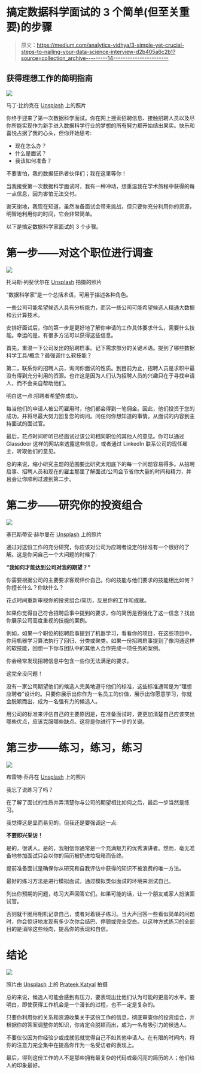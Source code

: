 # 搞定数据科学面试的 3 个简单(但至关重要)的步骤

> 原文：<https://medium.com/analytics-vidhya/3-simple-yet-crucial-steps-to-nailing-your-data-science-interview-d2b405a6c2b1?source=collection_archive---------14----------------------->

## 获得理想工作的简明指南

![](img/9478ebed3e9b246edf099299ef93d8a0.png)

马丁·比约克在 [Unsplash](https://unsplash.com?utm_source=medium&utm_medium=referral) 上的照片

你终于迎来了第一次数据科学面试。你在网上搜索招聘信息、接触招聘人员以及尽你所能实现作为新手进入数据科学行业的梦想的所有努力都开始结出果实。快乐和喜悦占据了我的心头，但你开始思考:

*   现在怎么办？
*   什么是面试？
*   我该如何准备？

不要害怕，我的数据狂热者伙伴们；我在这里等你！

当我接受第一次数据科学面试时，我有一种冲动，想重温我在学术旅程中获得的每一点信息，因为害怕无法交付。

谢天谢地，我现在知道，虽然准备面试会带来挑战，但只要你充分利用你的资源，明智地利用你的时间，它会非常简单。

以下是搞定数据科学家面试的 3 个步骤。

# 第一步——对这个职位进行调查

![](img/605badf2dc25502406bf0c507ad06611.png)

托马斯·列斐伏尔在 [Unsplash](https://unsplash.com?utm_source=medium&utm_medium=referral) 拍摄的照片

“数据科学家”是一个总括术语，可用于描述各种角色。

一些公司可能希望候选人具有分析能力，而另一些公司可能希望候选人精通大数据和云计算技术。

安排好面试后，你的第一步是更好地了解你申请的工作具体要求什么，需要什么技能。幸运的是，有很多方法可以获得这些信息。

首先，重温一下公司发出的招聘启事。记下需求部分的关键术语。提到了哪些数据科学工具/概念？最强调什么软技能？

第二，联系你的招聘人员，询问你面试的性质。到目前为止，招聘人员是求职中最没有得到充分利用的资源。也许这是因为人们认为招聘人员的兴趣只在于寻找申请人，而不会亲自帮助他们。

明白这一点:招聘者希望你成功。

每当他们的申请人被公司雇用时，他们都会得到一笔佣金。因此，他们投资于您的成功，并将尽最大努力回复您的询问。问任何你想知道的事情，从面试的内容到主持面试的面试官。

最后，花点时间听听已经面试过该公司相同职位的其他人的意见。你可以通过 Glassdoor 这样的网站来透露这些信息，或者通过 LinkedIn 联系公司的现任雇主，听取他们的意见。

总的来说，缩小研究主题的范围要比研究太阳底下的每一个问题容易得多。从招聘启事、招聘人员和现在的雇主那里了解面试/公司会节省你大量的时间和精力，并且会让你顺利过渡到第二步。

# 第二步——研究你的投资组合

![](img/8deee8f33a4a34233396d4726f200a94.png)

塞巴斯蒂安·赫尔曼在 [Unsplash](https://unsplash.com?utm_source=medium&utm_medium=referral) 上的照片

通过对这份工作的充分研究，你应该对公司为应聘者设定的标准有一个很好的了解。这是你问自己一个大问题的时候了:

**“我如何才能达到公司对我的期望？”**

你需要根据公司的主要要求客观评价自己。你的技能与他们要求的技能相比如何？你擅长什么？你缺什么？

花点时间重新审视你的投资组合/简历，反思你的工作和成就。

如果你觉得自己符合招聘启事中提到的要求，你的简历是否强化了这一信念？找出你展示公司高度重视的技能的案例。

例如，如果一个职位的招聘启事提到了机器学习，看看你的项目，在这些项目中，你用机器学习算法执行了回归、分类或聚类。如果一份招聘启事提到了像沟通这样的软技能，回想一下你与团队中的其他人合作完成一项任务的案例。

你会经常发现招聘信息中包含一些你无法满足的要求。

这完全没问题！

没有一家公司期望他们的候选人完美地遵守他们的标准，这些标准通常是为“理想应聘者”设计的。只要你展示出你作为一名员工的价值，展示出你愿意学习，你就会脱颖而出，成为一名强有力的候选人。

用公司的标准来评估自己的主要原因是，在准备面试时，要更加清楚自己应该突出哪些优点，应该克服哪些缺点。这将是你进行下一步的关键。

# 第三步——练习，练习，练习

![](img/e43affd2d54fc163163b224d4d35493d.png)

布雷特·乔丹在 [Unsplash](https://unsplash.com?utm_source=medium&utm_medium=referral) 上的照片

我忘了说练习了吗？

在了解了面试的性质并弄清楚你与公司的期望相比如何之后，最后一步当然是练习。

我觉得这是显而易见的，但我还是要强调这一点:

**不要即兴采访！**

是的，很诱人。是的，我相信你通常是一个充满魅力的优秀演讲者。然而，毫无准备地参加面试只会以你的简历被扔进垃圾箱而告终。

提前准备面试是确保你从研究和自我评估中获得的知识不被浪费的唯一方法。

最好的练习方法是进行模拟面试，通过模拟类似面试的环境来测试自己。

列出你预期的问题，练习大声回答它们。如果可能的话，让一个朋友或家人扮演面试官。

否则就干脆用相机记录自己，或者对着镜子练习。当大声回答一些看似简单的问题时，你会惊讶地发现有多少次你会结巴、停顿或完全空白。以这种方式练习的全部目的是消除这些倾向，提高你的表现和自信。

# 结论

![](img/919c606990e9b34552db9c46da2438db.png)

照片由 [Unsplash](https://unsplash.com?utm_source=medium&utm_medium=referral) 上的 [Prateek Katyal](https://unsplash.com/@prateekkatyal?utm_source=medium&utm_medium=referral) 拍摄

总的来说，候选人可能会感到有压力，要表现出比他们认为可能的更高的水平。要明白，即使获得工作机会是一个漫长的过程，也不一定是复杂的。

只要你利用你的关系和资源收集关于这份工作的信息，彻底审查你的投资组合，并根据你的答案调整你的知识，你肯定会脱颖而出，成为一名有吸引力的候选人。

不要仅仅因为你经验少或成就低就觉得自己不如其他申请人。在有限的时间内，将你的注意力完全集中在提高你作为一名受访者的表现上。

最后，得到这份工作的人不是那些拥有最复杂的代码或最闪亮的简历的人；他们给人的印象最好。